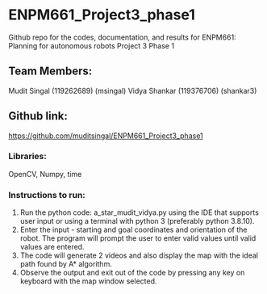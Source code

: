 # ENPM661_Project3_phase1
Github repo for the codes, documentation, and results for ENPM661: Planning for autonomous robots Project 3 Phase 1

## Team Members:
Mudit Singal  (119262689) (msingal)
Vidya Shankar (119376706) (shankar3)

## Github link:
https://github.com/muditsingal/ENPM661_Project3_phase1

### Libraries:
OpenCV, Numpy, time

### Instructions to run:
1. Run the python code: a_star_mudit_vidya.py using the IDE that supports user input or using a terminal with python 3 (preferably python 3.8.10).
2. Enter the input - starting and goal coordinates and orientation of the robot. The program will prompt the user to enter valid values until valid values are entered.
3. The code will generate 2 videos and also display the map with the ideal path found by A* algorithm.
4. Observe the output and exit out of the code by pressing any key on keyboard with the map window selected.
